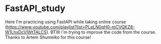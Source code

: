# FastAPI_study
Here I'm practicing using FastAPI while taking online course (https://www.youtube.com/playlist?list=PLeLN0qH0-mCVQKZ8-W1LhxDcVlWtTALCS). BTW i'm trying to improve the code from the course. Thanks to Artem Shumeiko for this course!
